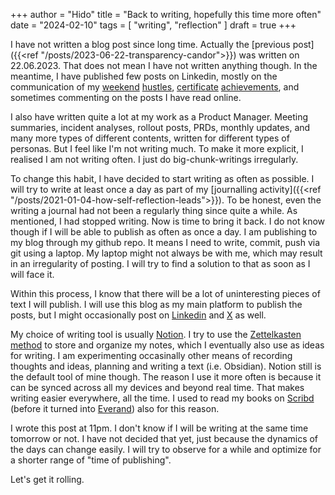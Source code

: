 +++
author = "Hido"
title = "Back to writing, hopefully this time more often"
date = "2024-02-10"
tags = [
    "writing",
    "reflection"
]
draft = true
+++

I have not written a blog post since long time. Actually the [previous post]({{<ref "/posts/2023-06-22-transparency-candor">}}) was written on 22.06.2023. That does not mean I have not written anything though. In the meantime, I have published few posts on Linkedin, mostly on the communication of my [weekend](https://www.linkedin.com/posts/heyhido_app-activity-7150062233580965888-Pken) [hustles](https://www.linkedin.com/posts/heyhido_github-hheydaroffdostgpt-this-is-a-repo-activity-7116387953202864128-iUTy), [certificate](https://www.linkedin.com/posts/heyhido_to-finish-the-year-with-a-gift-to-activity-7142168222023262208-NN9Z) [achievements](https://www.linkedin.com/posts/heyhido_im-happy-to-share-that-ive-finished-activity-7112813835270426624-_Krj), and sometimes commenting on the posts I have read online. 

I also have written quite a lot at my work as a Product Manager. Meeting summaries, incident analyses, rollout posts, PRDs, monthly updates, and many more types of different contents, written for different types of personas. But I feel like I'm not writing much. To make it more explicit, I realised I am not writing often. I just do big-chunk-writings irregularly. 

To change this habit, I have decided to start writing as often as possible. I will try to write at least once a day as part of my [journalling activity]({{<ref "/posts/2021-01-04-how-self-reflection-leads">}}). To be honest, even the writing a journal had not been a regularly thing since quite a while. As mentioned, I had stopped writing. Now is time to bring it back. I do not know though if I will be able to publish as often as once a day. I am publishing to my blog through my github repo. It means I need to write, commit, push via git using a laptop. My laptop might not always be with me, which may result in an irregularity of posting. I will try to find a solution to that as soon as I will face it.

Within this process, I know that there will be a lot of uninteresting pieces of text I will publish. I will use this blog as my main platform to publish the posts, but I might occasionally post on [Linkedin](https://www.linkedin.com/in/heyhido/) and [X](https://twitter.com/heyhido) as well. 

My choice of writing tool is usually [Notion](https://www.notion.so/). I try to use the [Zettelkasten method](https://leananki.com/zettelkasten-method-smart-notes/) to store and organize my notes, which I eventually also use as ideas for writing. I am experimenting occasinally other means of recording thoughts and ideas, planning and writing a text (i.e. Obsidian). Notion still is the default tool of mine though. The reason I use it more often is because it can be synced across all my devices and beyond real time. That makes writing easier everywhere, all the time. I used to read my books on [Scribd](https://www.scribd.com/) (before it turned into [Everand](https://www.everand.com/)) also for this reason. 

I wrote this post at 11pm. I don't know if I will be writing at the same time tomorrow or not. I have not decided that yet, just because the dynamics of the days can change easily. I will try to observe for a while and optimize for a shorter range of "time of publishing". 


Let's get it rolling.